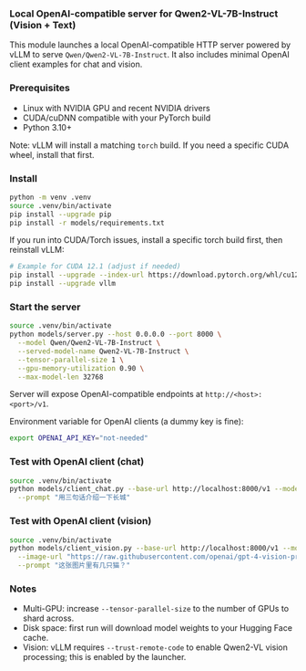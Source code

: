 ### Local OpenAI-compatible server for Qwen2-VL-7B-Instruct (Vision + Text)

This module launches a local OpenAI-compatible HTTP server powered by vLLM to serve `Qwen/Qwen2-VL-7B-Instruct`. It also includes minimal OpenAI client examples for chat and vision.

### Prerequisites

- Linux with NVIDIA GPU and recent NVIDIA drivers
- CUDA/cuDNN compatible with your PyTorch build
- Python 3.10+

Note: vLLM will install a matching `torch` build. If you need a specific CUDA wheel, install that first.

### Install

```bash
python -m venv .venv
source .venv/bin/activate
pip install --upgrade pip
pip install -r models/requirements.txt
```

If you run into CUDA/Torch issues, install a specific torch build first, then reinstall vLLM:

```bash
# Example for CUDA 12.1 (adjust if needed)
pip install --upgrade --index-url https://download.pytorch.org/whl/cu121 torch torchvision torchaudio
pip install --upgrade vllm
```

### Start the server

```bash
source .venv/bin/activate
python models/server.py --host 0.0.0.0 --port 8000 \
  --model Qwen/Qwen2-VL-7B-Instruct \
  --served-model-name Qwen2-VL-7B-Instruct \
  --tensor-parallel-size 1 \
  --gpu-memory-utilization 0.90 \
  --max-model-len 32768
```

Server will expose OpenAI-compatible endpoints at `http://<host>:<port>/v1`.

Environment variable for OpenAI clients (a dummy key is fine):

```bash
export OPENAI_API_KEY="not-needed"
```

### Test with OpenAI client (chat)

```bash
source .venv/bin/activate
python models/client_chat.py --base-url http://localhost:8000/v1 --model Qwen2-VL-7B-Instruct \
  --prompt "用三句话介绍一下长城"
```

### Test with OpenAI client (vision)

```bash
source .venv/bin/activate
python models/client_vision.py --base-url http://localhost:8000/v1 --model Qwen2-VL-7B-Instruct \
  --image-url "https://raw.githubusercontent.com/openai/gpt-4-vision-preview/main/cats.jpg" \
  --prompt "这张图片里有几只猫？"
```

### Notes

- Multi-GPU: increase `--tensor-parallel-size` to the number of GPUs to shard across.
- Disk space: first run will download model weights to your Hugging Face cache.
- Vision: vLLM requires `--trust-remote-code` to enable Qwen2-VL vision processing; this is enabled by the launcher.


